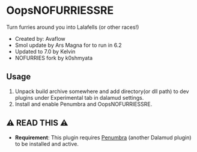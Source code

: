 # OopsNOFURRIESSRE

Turn furries around you into Lalafells (or other races!)

- Created by: Avaflow
- Smol update by Ars Magna for to run in 6.2
- Updated to 7.0 by Kelvin
- NOFURRIES fork by k0shmyata

## Usage
1) Unpack build archive somewhere and add directory(or dll path) to dev plugins under Experimental tab in dalamud settings.  
2) Install and enable Penumbra and OopsNOFURRIESSRE.

## ⚠️ READ THIS ⚠️

- **Requirement**: This plugin requires [Penumbra](https://github.com/xivdev/Penumbra) (another Dalamud plugin) to be installed and active.

